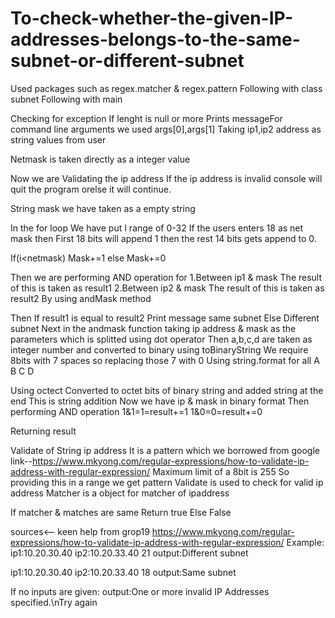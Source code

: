 # To-check-whether-the-given-IP-addresses-belongs-to-the-same-subnet-or-different-subnet
Used packages such as regex.matcher & regex.pattern
Following with class subnet
Following with main

Checking for exception 
If lenght is null or more 
Prints messageFor command line arguments we used args[0],args[1] 
Taking ip1,ip2 address as string values from user

Netmask is taken directly as a integer value

Now we are Validating the ip address 
If the ip address is invalid  console will quit the program orelse it will continue.

String mask we have taken as a empty string

In the for loop 
We have put I range of 0-32 
If the users enters 18 as net mask then 
First 18 bits will append 1 then the rest  14 bits gets append to 0.

If(i<netmask)
   Mask+=1
else
Mask+=0

Then we are performing AND operation for
1.Between ip1 & mask 
   The result of this is taken as result1
2.Between ip2 & mask
The result of this is taken as result2
By using andMask method

Then 
If result1 is equal to result2 
Print message same subnet
Else
Different subnet
Next in the andmask function taking ip address & mask as the parameters which is splitted using dot operator
Then a,b,c,d are taken as integer number and converted to binary using toBinaryString 
We require 8bits with 7 spaces so replacing those 7 with 0
Using string.format for all A B C D

Using octect
Converted to octet bits of binary string and added string at the end 
This is string addition
Now we have ip & mask in binary format
Then performing AND operation
1&1=1=result+=1
1&0=0=result+=0

Returning result

Validate of String ip address
It is a pattern which we borrowed from google 
link--https://www.mkyong.com/regular-expressions/how-to-validate-ip-address-with-regular-expression/
Maximum limit of a 8bit is 255 
So providing this in a range we get pattern 
Validate is used to check for valid ip address
Matcher is a object for matcher of ipaddress

If matcher & matches are same
Return true 
Else
False

sources<-- keen help from grop19
https://www.mkyong.com/regular-expressions/how-to-validate-ip-address-with-regular-expression/
Example:
ip1:10.20.30.40  ip2:10.20.33.40  21
output:Different subnet

ip1:10.20.30.40  ip2:10.20.33.40  18
output:Same subnet

If no inputs are given:
output:One  or more invalid IP Addresses specified.\nTry again

